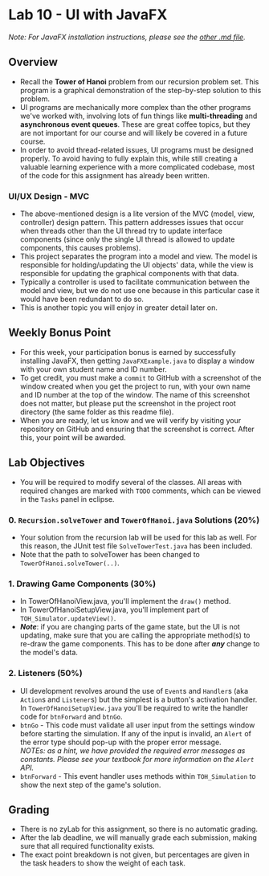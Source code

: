 # Lab 10 - UI with JavaFX
*Note: For JavaFX installation instructions, please see the [other .md file](JavaFX_Installation.md).*
## Overview
* Recall the **Tower of Hanoi** problem from our recursion problem set. This program is a graphical demonstration of the step-by-step solution to this problem.
* UI programs are mechanically more complex than the other programs we've worked with, involving lots of fun things like **multi-threading** and **asynchronous event queues**. These are great coffee topics, but they are not important for our course and will likely be covered in a future course.
* In order to avoid thread-related issues, UI programs must be designed properly. To avoid having to fully explain this, while still creating a valuable learning experience with a more complicated codebase, most of the code for this assignment has already been written.

### UI/UX Design - MVC
* The above-mentioned design is a lite version of the MVC (model, view, controller) design pattern. This pattern addresses issues that occur when threads other than the UI thread try to update interface components (since only the single UI thread is allowed to update components, this causes problems).
* This project separates the program into a model and view. The model is responsible for holding/updating the UI objects' data, while the view is responsible for updating the graphical components with that data. 
* Typically a controller is used to facilitate communication between the model and view, but we do not use one because in this particular case it would have been redundant to do so.
* This is another topic you will enjoy in greater detail later on.

## Weekly Bonus Point
* For this week, your participation bonus is earned by successfully installing JavaFX, then getting `JavaFXExample.java` to display a window with your own student name and ID number.
* To get credit, you must make a `commit` to GitHub with a screenshot of the window created when you get the project to run, with your own name and ID number at the top of the window. The name of this screenshot does not matter, but please put the screenshot in the project root directory (the same folder as this readme file).
* When you are ready, let us know and we will verify by visiting your repository on GitHub and ensuring that the screenshot is correct. After this, your point will be awarded.

## Lab Objectives
* You will be required to modify several of the classes. All areas with required changes are marked with `TODO` comments, which can be viewed in the `Tasks` panel in eclipse.

### 0. `Recursion.solveTower` and `TowerOfHanoi.java` Solutions (20%)
* Your solution from the recursion lab will be used for this lab as well. For this reason, the JUnit test file `SolveTowerTest.java` has been included.
* Note that the path to solveTower has been changed to `TowerOfHanoi.solveTower(..)`.

### 1. Drawing Game Components (30%)
* In TowerOfHanoiView.java, you'll implement the `draw()` method.
* In TowerOfHanoiSetupView.java, you'll implement part of `TOH_Simulator.updateView()`.
* ***Note***: if you are changing parts of the game state, but the UI is not updating, make sure that you are calling the appropriate method(s) to re-draw the game components. This has to be done after ***any*** change to the model's data.

### 2. Listeners (50%)
* UI development revolves around the use of `Event`s and `Handler`s (aka `Action`s and `Listener`s) but the simplest is a button's activation handler. In `TowerOfHanoiSetupView.java` you'll be required to write the handler code for `btnForward` and `btnGo`.
* `btnGo` - This code must validate all user input from the settings window before starting the simulation. If any of the input is invalid, an `Alert` of the error type should pop-up with the proper error message. <br />
*NOTEs: as a hint, we have provided the required error messages as constants. Please see your textbook for more information on the `Alert` API.*
* `btnForward` - This event handler uses methods within `TOH_Simulation` to show the next step of the game's solution.

## Grading
* There is no zyLab for this assignment, so there is no automatic grading.
* After the lab deadline, we will manually grade each submission, making sure that all required functionality exists.
* The exact point breakdown is not given, but percentages are given in the task headers to show the weight of each task.
